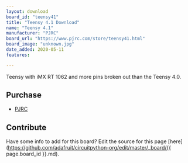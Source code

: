 ```yaml
---
layout: download
board_id: "teensy41"
title: "Teensy 4.1 Download"
name: "Teensy 4.1"
manufacturer: "PJRC"
board_url: "https://www.pjrc.com/store/teensy41.html"
board_image: "unknown.jpg"
date_added: 2020-05-11
features:

---
```


Teensy with iMX RT 1062 and more pins broken out than the Teensy 4.0.

## Purchase
* [PJRC](https://www.pjrc.com/store/teensy41.html)

## Contribute

Have some info to add for this board? Edit the source for this page [here](https://github.com/adafruit/circuitpython-org/edit/master/_board/{{ page.board_id }}.md).

